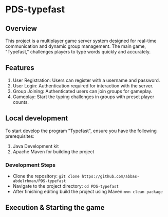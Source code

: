 # PDS-typefast

## Overview 
This project is a multiplayer game server system designed for real-time communication and dynamic group management. The main game, "Typefast," challenges players to type words quickly and accurately.

## Features
1. User Registration: Users can register with a username and password.
2. User Login: Authentication required for interaction with the server.
3. Group Joining: Authenticated users can join groups for gameplay.
4. Gameplay: Start the typing challenges in groups with preset player counts.

## Local development
To start develop the program "Typefast", ensure you have the following prerequisites:
1. Java Development kit 
2. Apache Maven for building the project

### Development Steps

* Clone the repository: `git clone https://github.com/abbas-abdelrhman/PDS-typefast`
* Navigate to the project directory: `cd PDS-typefast`
* After finishing editing build the project using Maven `mvn clean package`


## Execution & Starting the game
